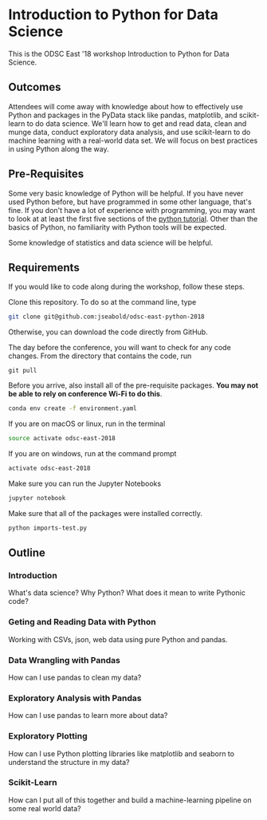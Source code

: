 # Introduction to Python for Data Science

This is the ODSC East '18 workshop Introduction to Python for Data Science.

## Outcomes

Attendees will come away with knowledge about how to effectively use Python and packages in the PyData stack like pandas, matplotlib, and scikit-learn to do data science. We'll learn how to get and read data, clean and munge data, conduct exploratory data analysis, and use scikit-learn to do machine learning with a real-world data set. We will focus on best practices in using Python along the way.

## Pre-Requisites

Some very basic knowledge of Python will be helpful. If you have never used Python before, but have programmed in some other language, that's fine. If you don't have a lot of experience with programming, you may want to look at at least the first five sections of the [python tutorial](https://docs.python.org/3/tutorial/). Other than the basics of Python, no familiarity with Python tools will be expected.

Some knowledge of statistics and data science will be helpful.

## Requirements

If you would like to code along during the workshop, follow these steps.

Clone this repository. To do so at the command line, type

```bash
git clone git@github.com:jseabold/odsc-east-python-2018
```

Otherwise, you can download the code directly from GitHub.

The day before the conference, you will want to check for any code changes. From the directory that contains the code, run

```
git pull
```

Before you arrive, also install all of the pre-requisite packages. **You may not be able to rely on conference Wi-Fi to do this**.


```bash
conda env create -f environment.yaml
```

If you are on macOS or linux, run in the terminal

```bash
source activate odsc-east-2018
```

If you are on windows, run at the command prompt

```bash
activate odsc-east-2018
```

Make sure you can run the Jupyter Notebooks

```bash
jupyter notebook
```

Make sure that all of the packages were installed correctly.

```bash
python imports-test.py
```

## Outline

### Introduction

What's data science? Why Python? What does it mean to write Pythonic code?

### Geting and Reading Data with Python

Working with CSVs, json, web data using pure Python and pandas.

### Data Wrangling with Pandas

How can I use pandas to clean my data?

### Exploratory Analysis with Pandas

How can I use pandas to learn more about data?

### Exploratory Plotting

How can I use Python plotting libraries like matplotlib and seaborn to understand the structure in my data?

### Scikit-Learn

How can I put all of this together and build a machine-learning pipeline on some real world data?

